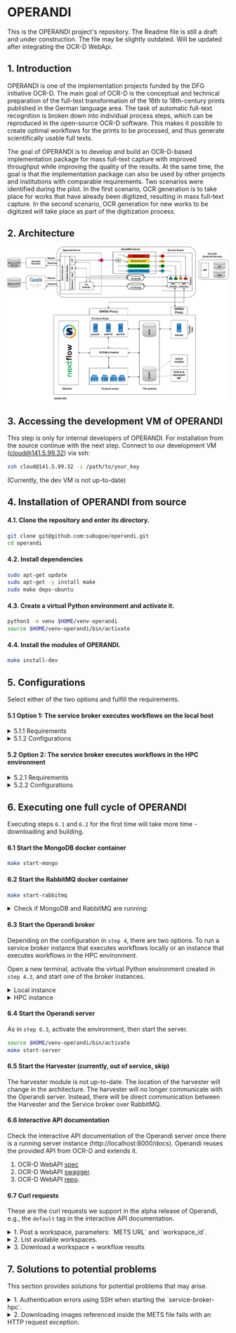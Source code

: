 # OPERANDI
This is the OPERANDI project's repository. The Readme file is still a draft and under construction.
The file may be slightly outdated. Will be updated after integrating the OCR-D WebApi.

## 1. Introduction
OPERANDI is one of the implementation projects funded by the DFG initiative OCR-D. The main goal of OCR-D is the conceptual and technical preparation of the full-text transformation of the 16th to 18th-century prints published in the German language area. The task of automatic full-text recognition is broken down into individual process steps, which can be reproduced in the open-source OCR-D software. This makes it possible to create optimal workflows for the prints to be processed, and thus generate scientifically usable full texts.

The goal of OPERANDI is to develop and build an OCR-D-based implementation package for mass full-text capture with improved throughput while improving the quality of the results. At the same time, the goal is that the implementation package can also be used by other projects and institutions with comparable requirements. Two scenarios were identified during the pilot. In the first scenario, OCR generation is to take place for works that have already been digitized, resulting in mass full-text capture. In the second scenario, OCR generation for new works to be digitized will take place as part of the digitization process.

## 2. Architecture
<picture>
  <img src="https://raw.githubusercontent.com/subugoe/operandi/main/OPERANDI_arch.png">
</picture>

## 3. Accessing the development VM of OPERANDI
This step is only for internal developers of OPERANDI.
For installation from the source continue with the next step. 
Connect to our development VM (cloud@141.5.99.32) via ssh:
```sh
ssh cloud@141.5.99.32 -i /path/to/your_key
```
(Currently, the dev VM is not up-to-date)

## 4. Installation of OPERANDI from source
#### 4.1. Clone the repository and enter its directory.
```sh
git clone git@github.com:subugoe/operandi.git
cd operandi
```

#### 4.2. Install dependencies
```sh
sudo apt-get update
sudo apt-get -y install make
sudo make deps-ubuntu
```

#### 4.3. Create a virtual Python environment and activate it.
```sh
python3 -m venv $HOME/venv-operandi
source $HOME/venv-operandi/bin/activate
```

#### 4.4. Install the modules of OPERANDI.
```sh
make install-dev
```

## 5. Configurations

Select either of the two options and fulfill the requirements.

#### 5.1 Option 1: The service broker executes workflows on the local host

<details>
<summary> 5.1.1 Requirements </summary>

1. OCR-D Software, check [here](https://ocr-d.de/en/setup) for more details. 
For simplicity, just pull the docker image of `ocrd/all:maximum`. 
As the tag hints, this will download the entire OCR-D software (~13.5GB).
```sh
docker pull ocrd/all:maximum
```

2. Nextflow installed locally, check [here](https://www.nextflow.io/docs/latest/getstarted.html) for more details.
```sh
curl -s https://get.nextflow.io | bash
chmod +x nextflow
mv nextflow /usr/local/bin/
nextflow -v
```

</details>

<details>
 <summary> 5.1.2 Configurations </summary>
By default the service broker is configured to run locally. 
No further configurations needed.
</details>

#### 5.2 Option 2: The service broker executes workflows in the HPC environment

<details>
<summary> 5.2.1 Requirements </summary>

1. GWDG credentials, check [here](https://docs.gwdg.de/doku.php?id=en:services:application_services:high_performance_computing:account_activation).
2. Access to the HPC environment, check [here](https://docs.gwdg.de/doku.php?id=en:services:application_services:high_performance_computing:connect_with_ssh).
</details>

<details>
<summary> 5.2.2 Configurations </summary>

1. Set the HPC related credentials `HPC_USERNAME` and `HPC_KEY_PATH` inside the 
`operandi/src/service_broker/service_broker/config.toml` file of the 
service broker module.

2. Reinstall the OPERANDI modules to save the changes of the previous step
```sh
make install-dev
```

Soon there will be a more convenient way to configure things 
and reinstallation of modules will not be needed.
</details>

## 6. Executing one full cycle of OPERANDI

Executing steps `6.1` and `6.2` for the first time will take more time - downloading and building.

#### 6.1 Start the MongoDB docker container
```bash
make start-mongo
```

#### 6.2 Start the RabbitMQ docker container
```bash
make start-rabbitmq
```

<details>
 <summary> Check if MongoDB and RabbitMQ are running: </summary>

`sudo lsof -i -P -n | grep LISTEN` or `docker ps`

By default, the MongoDB is listening on port 27018 and 
RabbitMQ is listening on ports 5672, 15672, and 25672.
```sh
docker-pr 102316  root  4u  IPv4 635588  0t0  TCP *:27018 (LISTEN)
docker-pr 102323  root  4u  IPv6 644201  0t0  TCP *:27018 (LISTEN)
docker-pr 103097  root  4u  IPv4 637506  0t0  TCP *:25672 (LISTEN)
docker-pr 103103  root  4u  IPv6 646574  0t0  TCP *:25672 (LISTEN)
docker-pr 103116  root  4u  IPv4 648464  0t0  TCP *:15672 (LISTEN)
docker-pr 103122  root  4u  IPv6 630453  0t0  TCP *:15672 (LISTEN)
docker-pr 103134  root  4u  IPv4 642880  0t0  TCP *:5672 (LISTEN)
docker-pr 103141  root  4u  IPv6 642885  0t0  TCP *:5672 (LISTEN)
```
</details>

#### 6.3 Start the Operandi broker
Depending on the configuration in `step 4`, there are two options. 
To run a service broker instance that executes workflows locally or 
an instance that executes workflows in the HPC environment. 

Open a new terminal, activate the virtual Python environment created in `step 4.3`, and 
start one of the broker instances.

<details>
 <summary> Local instance </summary>

```bash
source $HOME/venv-operandi/bin/activate
make start-broker-local 
```
</details>

<details>
 <summary> HPC instance </summary>

```bash
source $HOME/venv-operandi/bin/activate
make start-broker-hpc 
```
</details>

#### 6.4 Start the Operandi server

As in `step 6.3`, activate the environment, then start the server.
```bash
source $HOME/venv-operandi/bin/activate
make start-server
```

#### 6.5 Start the Harvester (currently, out of service, skip)
The harvester module is not up-to-date. 
The location of the harvester will change in the architecture.
The harvester will no longer communicate with the Operandi server. 
Instead, there will be direct communication 
between the Harvester and the Service broker over RabbitMQ.

#### 6.6 Interactive API documentation

Check the interactive API documentation of the Operandi server once there is a running server instance (http://localhost:8000/docs).
Operandi reuses the provided API from OCR-D and extends it.

1. OCR-D WebAPI [spec](https://github.com/OCR-D/spec/blob/master/openapi.yml)
2. OCR-D WebAPI [swagger](https://app.swaggerhub.com/apis/kba/ocr-d_web_api/0.0.1#/).
3. OCR-D WebAPI [repo](https://github.com/OCR-D/ocrd-webapi-implementation).

#### 6.7 Curl requests
These are the curl requests we support in the alpha release of Operandi, e.g., 
the `default` tag in the interactive API documentation.

<details>
 <summary> 1. Post a workspace, parameters: `METS URL` and `workspace_id`. </summary>

```sh
E.g.:
mets_url=https://content.staatsbibliothek-berlin.de/dc/PPN631277528.mets.xml
workspace_id=PPN631277528
```
`Warning`: Note that in `mets_url=VALUE` the `:` and `/` are replaced with `%3A` and `%2F`, respectively, in the curl command below.
Do not just copy and paste a browser link.

```sh
curl -X 'POST' 'http://localhost:8000/mets_url/?mets_url=https%3A%2F%2Fcontent.staatsbibliothek-berlin.de%2Fdc%2FPPN631277528.mets.xml&workspace_id=PPN631277528'
```

The `workspace_id` is modified with a timestamp suffix, i.e., `workspace_id_{timestamp}`

Once you submit the `mets_url` and the `workspace_id`, the service broker creates a directory named `workspace_id_%Y%m%d_%H%M`,
downloads the mets file, and the images of fileGrp `DEFAULT` inside the mets file.
Then the broker triggers a Nextflow workflow on that workspace using the base Nextflow script inside the service broker
(the base Nextflow script runs only the binarization processor). 

Soon, we will support a way to provide the desired `fileGrp` to be used. 
Moreover, we will offer several ready-to-run Nextflow scripts to choose from instead of running just the base Nextflow script.
In addition, there will be a way to provide an OCR-D process workflow text file which will be converted to a Nextflow script.
Check [here](https://github.com/MehmedGIT/OtoN_Converter) for additional information on the OtoN (OCR-D to Nextflow) converter. 

</details>

<details>
 <summary> 2. List available workspaces.</summary> 

It shows all `workspace_id`'s currently available on the Operandi Server. E.g.:
```sh
curl -X 'GET' 'http://localhost:8000/workspaces/'
```

</details>


<details>
 <summary> 3. Download a workspace + workflow results </summary>

Download the zip of a `workspace_id_timestamp`. Suggestion: first list the available `workspace_id`'s to find your 
`workspace_id` with the timestamp suffix. Then replace `workspace_id=VALUE` appropriately.
Set the `output` path of the zip appropriately, i.e., the download location of the zip.
```sh
curl -X 'GET' 'http://localhost:8000/workspaces/workspace_id?workspace_id=PPN631277528_20220728_1700' --output ~/operandi_results/PPN631277528.zip
```

The zip file includes the following:
1. A `bin` directory with the `ocrd-workspace` and the executed base Nextflow script.
2. A `work` directory that has detailed information on the processes executed with Nextflow (logs, outputs, errors, etc.). 
This is especially useful for debugging!
3. A Nextflow report with execution details such as execution duration and used resources: `report.html` 
4. An `output.txt` that holds the `stdout` of the current Nextflow execution.

</details>

## 7. Solutions to potential problems

This section provides solutions for potential problems that may arise.

<details>
 <summary> 1. Authentication errors using SSH when starting the `service-broker-hpc`.</summary>

A potential reason for that error could be that your private key was not added to the SSH Agent.

Solution:
```sh
eval `ssh-agent -s`
ssh-add /path/to/your_key
```

The first command activates the SSH Agent (in case it is not active).

The second command adds the private key to the SSH Agent. 
The given path for the private key is the path inside the development VM. 
Make sure to provide the correct path for your local installation.

</details>

<details>
 <summary> 2. Downloading images referenced inside the METS file fails with an HTTP request exception.</summary>

This is a known problem. This usually happens with METS files coming from the GDZ. 

The URLs to the images inside the mets file sometimes trigger server-side error exceptions, e.g., `Exception: HTTP request failed: URL (HTTP 500)`

- Bad solution: Find-all and replace `http://gdz-srv1.` with `https://gdz.` inside the mets file.
- Better Solution: Try a METS file URL from another library. E.g.,
```sh
https://content.staatsbibliothek-berlin.de/dc/PPN631277528.mets.xml
```
```sh
curl -X 'POST' 'http://localhost:8000/mets_url/?mets_url=https%3A%2F%2Fcontent.staatsbibliothek-berlin.de%2Fdc%2FPPN631277528.mets.xml&workspace_id=PPN631277528'
```
</details>
